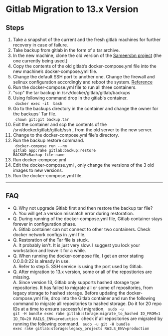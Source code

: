 # Gitlab Migration to 13.x Version 
## Steps
1. Take a snapshot of the current and the fresh gitlab machines for further recovery in case of failure.
2. Take backup from gitlab in the form of a tar archive.
3. In the new machine, clone the old version of the [Sameersbn project](https://github.com/sameersbn/docker-gitlab/blob/13.8.2/README.md) (the one currently being used.)
4. Copy the contents of the old gitlab’s docker-compose.yml file into the new machine’s docker-compose.yml file.
5. Change the default SSH port to another one. Change the firewall and selinux configuration accordingly and reboot the system. [Reference](https://kifarunix.com/how-to-configure-ssh-to-use-a-different-port-on-centos-7/)
6. Run the docker-compose.yml file to run all three containers.
7. "scp" the tar backup in /srv/docker/gitlab/gitlab/backups
8. Using following command drop in the gitlab's container. <br />
<code> docker exec -it <containername> bash </code>
9. Go to the backups directory in the container and change the owner for the backups' Tar file.<br/>
<code> chown git:git backup.tar </code>
10. Exit the container and scp the contents of the /srv/docker/gitlab/gitlab/ssh , from the old server to the new server.
11. Change to the docker-compose.yml file's directory.
12. Run the backup restore command.<br/>
<code> docker-compose run --rm gitlab app:rake gitlab:backup:restore BACKUP=Backup-file-name</code>
13. Run docker-compose.yml
14. Edit the docker-compose.yml , only change the versions of the 3 old images to new versions.
15. Run the docker-compose.yml file. <br/>
---

## FAQ
* Q. Why not upgrade Gitlab first and then restore the backup tar file? <br/>
  A. You will get a version mismatch error during restoration.
* Q. During running of the docker-compose.yml file, Gitlab container stays forever in configuration phase. <br/>
  A. Gitlab container can not connect to other two containers. Check docker network configs in .yml file.
* Q. Restoration of the Tar file is stuck. <br/>
  A. It probably isn't. It is just very slow. I suggest you lock your workstation and leave it for a while.
* Q. When running the docker-compose file, I get an error stating 0.0.0.0:22 is already in use. </br>
  A. Refer to step 5. SSH service is using the port used by Gitlab.
* Q. After migration to 13.x version, some or all of the repostiories are missing. </br>
  A. Since version 13, Gitlab only supports hashed storage type repositories. It has failed to migrate all or some of repositories, from legacy storage to hashed storage. Before updating the docker-compose.yml file, drop into the Gitlab container and run the following command to migrate all repositories to hashed storage. Do it for 20 repo IDs at a time to ensure successful migration. <code> sudo -u git -H bundle exec rake gitlab:storage:migrate_to_hashed ID_FROM=1 ID_TO=20 RAILS_ENV=production </code> check if all repositories are migrated by running the following command. <code> sudo -u git -H bundle exec rake gitlab:storage:legacy_projects RAILS_ENV=production </code>
